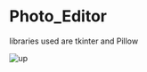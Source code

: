 # Photo_Editor 
libraries used are tkinter and Pillow

![up](https://github.com/user-attachments/assets/ccc99f04-5de6-454b-b79e-82d581ad152f)
